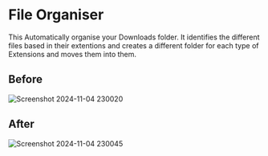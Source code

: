 
# File Organiser

This Automatically organise your Downloads folder. It identifies the different files based in their extentions and creates a different folder for each type of Extensions and moves them into them. 


## Before

![Screenshot 2024-11-04 230020](https://github.com/user-attachments/assets/11255658-7f31-427b-b38e-c9ba1b403112)


## After

![Screenshot 2024-11-04 230045](https://github.com/user-attachments/assets/11e9e16d-6329-4ea2-9ceb-d1132e05f32b)



